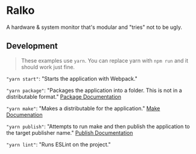 # Ralko
A hardware &amp; system monitor that's modular and "tries" not to be ugly.

## Development
  > These examples use `yarn`. You can replace yarn with `npm run` and it should work just fine.

  `"yarn start"`: "Starts the application with Webpack."

  `"yarn package"`: "Packages the application into a folder. This is not in a distributable format."
  [Package Documentation](https://www.electronforge.io/cli#package)

  `"yarn make"`: "Makes a distributable for the application."
  [Make Documenation](https://www.electronforge.io/cli#make)

  `"yarn publish"`: "Attempts to run make and then publish the application to the target publisher name."
  [Publish Documentation](https://www.electronforge.io/cli#publish)

  `"yarn lint"`: "Runs ESLint on the project."